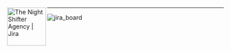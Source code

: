 <a href="https://thenightshift.atlassian.net/jira/core/projects/CX301/board" ><img align="left" src="https://img.shields.io/badge/jira-%230A0FFF.svg?style=for-the-badge&logo=jira&logoColor=white" alt="The Night Shifter Agency | Jira" width="90px"/></a><hr/> 
 
![jira_board](https://github.com/TheNightShifters/AcqITTransformation/assets/47993869/62569e49-89f9-4d76-96ed-0906fbd0935a)


